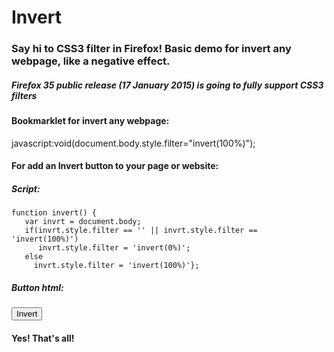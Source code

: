 # Invert
<h3>Say hi to CSS3 filter in Firefox! Basic demo for invert any webpage, like a negative effect.</h3>
<h5>Firefox 35 public release (17 January 2015) is going to fully support CSS3 filters</h5>

<h4>Bookmarklet for invert any webpage:</h4>
javascript:void(document.body.style.filter="invert(100%)");

<h4>For add an Invert button to your page or website:</h4>
<h5>Script:</h5>
	
	function invert() {
       var invrt = document.body;
       if(invrt.style.filter == '' || invrt.style.filter == 'invert(100%)')
          invrt.style.filter = 'invert(0%)';
       else
         invrt.style.filter = 'invert(100%)'};

<h5>Button html:</h5>
     <button onclick="invert()">Invert</button>
     

<h4>Yes! That's all!</h4>






